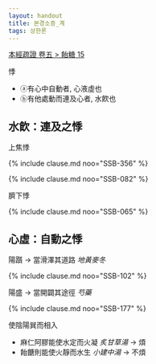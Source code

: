 ```yaml
---
layout: handout
title: 본경소증_계
tags: 상한론
---
```


[本經疏證 卷五  > 飴糖 15](https://mediclassics.kr/books/154/volume/5/#content_93)

悸
* ⓐ有心中自動者, 心液虛也
* ⓑ有他處動而連及心者, 水飮也

## 水飮：連及之悸

上焦悸

{% include clause.md noo="SSB-356" %}

{% include clause.md noo="SSB-082" %}

臍下悸

{% include clause.md noo="SSB-065" %}

## 心虛：自動之悸

陽躓 → 當滑澤其道路 _地黃麥冬_

{% include clause.md noo="SSB-102" %}

陽盛 → 當開闢其途徑 _芍藥_

{% include clause.md noo="SSB-177" %}

使陰陽巽而相入
* 麻仁阿膠能使水定而火凝 _炙甘草湯_  → 煩
* 飴餹則能使火靜而水生 _小建中湯_  → 不煩
